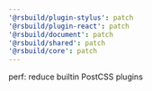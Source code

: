 ```yaml
---
'@rsbuild/plugin-stylus': patch
'@rsbuild/plugin-react': patch
'@rsbuild/document': patch
'@rsbuild/shared': patch
'@rsbuild/core': patch
---
```


perf: reduce builtin PostCSS plugins
